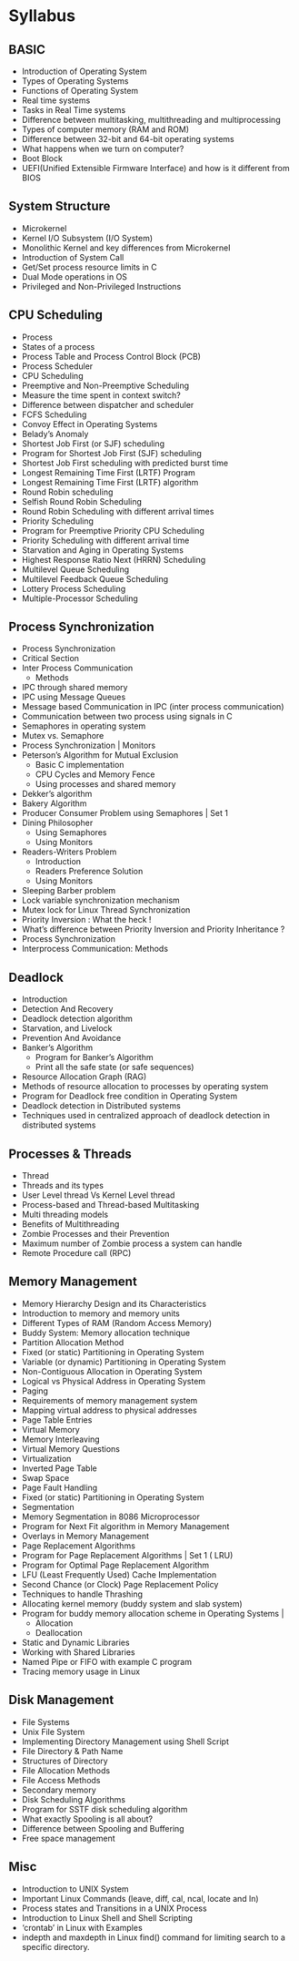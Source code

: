 # Syllabus

## BASIC

- Introduction of Operating System
- Types of Operating Systems
- Functions of Operating System
- Real time systems
- Tasks in Real Time systems
- Difference between multitasking, multithreading and multiprocessing
- Types of computer memory (RAM and ROM)
- Difference between 32-bit and 64-bit operating systems
- What happens when we turn on computer?
- Boot Block
- UEFI(Unified Extensible Firmware Interface) and how is it different from BIOS

## System Structure

- Microkernel
- Kernel I/O Subsystem (I/O System)
- Monolithic Kernel and key differences from Microkernel
- Introduction of System Call
- Get/Set process resource limits in C
- Dual Mode operations in OS
- Privileged and Non-Privileged Instructions

## CPU Scheduling

- Process
- States of a process
- Process Table and Process Control Block (PCB)
- Process Scheduler
- CPU Scheduling
- Preemptive and Non-Preemptive Scheduling
- Measure the time spent in context switch?
- Difference between dispatcher and scheduler
- FCFS Scheduling
- Convoy Effect in Operating Systems
- Belady’s Anomaly
- Shortest Job First (or SJF) scheduling
- Program for Shortest Job First (SJF) scheduling
- Shortest Job First scheduling with predicted burst time
- Longest Remaining Time First (LRTF) Program
- Longest Remaining Time First (LRTF) algorithm
- Round Robin scheduling
- Selfish Round Robin Scheduling
- Round Robin Scheduling with different arrival times
- Priority Scheduling
- Program for Preemptive Priority CPU Scheduling
- Priority Scheduling with different arrival time
- Starvation and Aging in Operating Systems
- Highest Response Ratio Next (HRRN) Scheduling
- Multilevel Queue Scheduling
- Multilevel Feedback Queue Scheduling
- Lottery Process Scheduling
- Multiple-Processor Scheduling

## Process Synchronization

- Process Synchronization
- Critical Section
- Inter Process Communication
  - Methods
- IPC through shared memory
- IPC using Message Queues
- Message based Communication in IPC (inter process communication)
- Communication between two process using signals in C
- Semaphores in operating system
- Mutex vs. Semaphore
- Process Synchronization | Monitors
- Peterson’s Algorithm for Mutual Exclusion
  - Basic C implementation
  - CPU Cycles and Memory Fence
  - Using processes and shared memory
- Dekker’s algorithm
- Bakery Algorithm
- Producer Consumer Problem using Semaphores | Set 1
- Dining Philosopher
  - Using Semaphores
  - Using Monitors
- Readers-Writers Problem
  - Introduction
  - Readers Preference Solution
  - Using Monitors
- Sleeping Barber problem
- Lock variable synchronization mechanism
- Mutex lock for Linux Thread Synchronization
- Priority Inversion : What the heck !
- What’s difference between Priority Inversion and Priority Inheritance ?
- Process Synchronization
- Interprocess Communication: Methods

## Deadlock

- Introduction
- Detection And Recovery
- Deadlock detection algorithm
- Starvation, and Livelock
- Prevention And Avoidance
- Banker’s Algorithm
  - Program for Banker’s Algorithm
  - Print all the safe state (or safe sequences)
- Resource Allocation Graph (RAG)
- Methods of resource allocation to processes by operating system
- Program for Deadlock free condition in Operating System
- Deadlock detection in Distributed systems
- Techniques used in centralized approach of deadlock detection in distributed systems

## Processes & Threads

- Thread
- Threads and its types
- User Level thread Vs Kernel Level thread
- Process-based and Thread-based Multitasking
- Multi threading models
- Benefits of Multithreading
- Zombie Processes and their Prevention
- Maximum number of Zombie process a system can handle
- Remote Procedure call (RPC)

## Memory Management

- Memory Hierarchy Design and its Characteristics
- Introduction to memory and memory units
- Different Types of RAM (Random Access Memory)
- Buddy System: Memory allocation technique
- Partition Allocation Method
- Fixed (or static) Partitioning in Operating System
- Variable (or dynamic) Partitioning in Operating System
- Non-Contiguous Allocation in Operating System
- Logical vs Physical Address in Operating System
- Paging
- Requirements of memory management system
- Mapping virtual address to physical addresses
- Page Table Entries
- Virtual Memory
- Memory Interleaving
- Virtual Memory Questions
- Virtualization
- Inverted Page Table
- Swap Space
- Page Fault Handling
- Fixed (or static) Partitioning in Operating System
- Segmentation
- Memory Segmentation in 8086 Microprocessor
- Program for Next Fit algorithm in Memory Management
- Overlays in Memory Management
- Page Replacement Algorithms
- Program for Page Replacement Algorithms | Set 1 ( LRU)
- Program for Optimal Page Replacement Algorithm
- LFU (Least Frequently Used) Cache Implementation
- Second Chance (or Clock) Page Replacement Policy
- Techniques to handle Thrashing
- Allocating kernel memory (buddy system and slab system)
- Program for buddy memory allocation scheme in Operating Systems |
  - Allocation
  - Deallocation
- Static and Dynamic Libraries
- Working with Shared Libraries
- Named Pipe or FIFO with example C program
- Tracing memory usage in Linux

## Disk Management

- File Systems
- Unix File System
- Implementing Directory Management using Shell Script
- File Directory & Path Name
- Structures of Directory
- File Allocation Methods
- File Access Methods
- Secondary memory
- Disk Scheduling Algorithms
- Program for SSTF disk scheduling algorithm
- What exactly Spooling is all about?
- Difference between Spooling and Buffering
- Free space management

## Misc

- Introduction to UNIX System
- Important Linux Commands (leave, diff, cal, ncal, locate and ln)
- Process states and Transitions in a UNIX Process
- Introduction to Linux Shell and Shell Scripting
- ‘crontab’ in Linux with Examples
- indepth and maxdepth in Linux find() command for limiting search to a specific directory.
